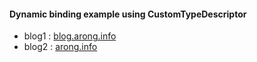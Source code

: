 #### Dynamic binding example using CustomTypeDescriptor

- blog1 : [blog.arong.info](https://blog.arong.info/etc/2022/12/21/%EA%B8%B0%ED%83%80-WPF%EC%99%80-Flutter-ListView-Recycle%EA%B2%B0%EA%B3%BC-%EB%B9%84%EA%B5%90.html)
- blog2 : [arong.info](https://arong.info/List/ContentsView/2358)
